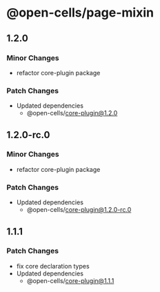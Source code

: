# @open-cells/page-mixin

## 1.2.0

### Minor Changes

- refactor core-plugin package

### Patch Changes

- Updated dependencies
  - @open-cells/core-plugin@1.2.0

## 1.2.0-rc.0

### Minor Changes

- refactor core-plugin package

### Patch Changes

- Updated dependencies
  - @open-cells/core-plugin@1.2.0-rc.0

## 1.1.1

### Patch Changes

- fix core declaration types
- Updated dependencies
  - @open-cells/core-plugin@1.1.1
